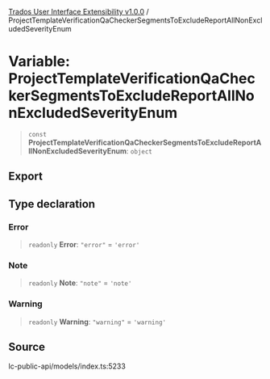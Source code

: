 [Trados User Interface Extensibility v1.0.0](../wiki/globals) / ProjectTemplateVerificationQaCheckerSegmentsToExcludeReportAllNonExcludedSeverityEnum

# Variable: ProjectTemplateVerificationQaCheckerSegmentsToExcludeReportAllNonExcludedSeverityEnum

> `const` **ProjectTemplateVerificationQaCheckerSegmentsToExcludeReportAllNonExcludedSeverityEnum**: `object`

## Export

## Type declaration

### Error

> `readonly` **Error**: `"error"` = `'error'`

### Note

> `readonly` **Note**: `"note"` = `'note'`

### Warning

> `readonly` **Warning**: `"warning"` = `'warning'`

## Source

lc-public-api/models/index.ts:5233
